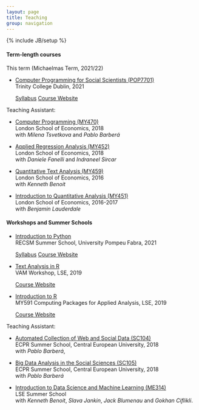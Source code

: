 ```yaml
---
layout: page
title: Teaching
group: navigation
---
```

{% include JB/setup %}

#### Term-length courses

This term (Michaelmas Term, 2021/22)

- [Computer Programming for Social Scientists (POP7701)](https://tcd.blackboard.com/webapps/blackboard/execute/courseMain?course_id=_75212_1)  
Trinity College Dublin, 2021
  <p>
  <a class="btn btn-primary btn-sm" role="button" href="https://github.com/ASDS-TCD/POP77001_Computer_Programming_2021/blob/main/syllabus/POP77001_Computer_Programming_for_Social_Scientists.pdf">Syllabus</a>
  <a class="btn btn-info btn-sm" role="button" href="https://asds-tcd.github.io/POP77001_Computer_Programming_2021/">Course Website</a>
  </p>

Teaching Assistant:

- [Computer Programming (MY470)](https://github.com/lse-my470/lectures)  
London School of Economics, 2018  
with *Milena Tsvetkova* and *Pablo Barberá*

- [Applied Regression Analysis (MY452)](http://www.lse.ac.uk/resources/Calendar/courseGuides/MY/2018_MY452.htm)  
London School of Economics, 2018  
with *Daniele Fanelli* and *Indraneel Sircar*

- [Quantitative Text Analysis (MY459)](https://lse-my459.github.io/)  
London School of Economics, 2016  
with *Kenneth Benoit*


- [Introduction to Quantitative Analysis (MY451)](https://lse-methodology.github.io/MY451/)  
London School of Economics, 2016-2017  
with *Benjamin Lauderdale*


#### Workshops and Summer Schools

- [Introduction to Python](https://eventum.upf.edu/64915/section/30365/recsm-summer-methods-school-2021.html)  
RECSM Summer School, University Pompeu Fabra, 2021
  <p>
  <a class="btn btn-primary btn-sm" role="button" href="https://raw.githubusercontent.com/tpaskhalis/RECSM_Introduction_Python/main/syllabus/Introduction_to_Python_RECSM_2021.pdf">Syllabus</a>
  <a class="btn btn-info btn-sm" role="button" href="https://github.com/tpaskhalis/RECSM_Introduction_Python">Course Website</a>
  </p>

- [Text Analysis in R](https://github.com/tpaskhalis/VAM_Text_Analysis/)  
VAM Workshop, LSE, 2019
  <p>
  <a class="btn btn-info btn-sm" role="button" href="https://github.com/tpaskhalis/VAM_Text_Analysis">Course Website</a>
  </p>

- [Introduction to R](https://tom.paskhal.is/MY591/intro_to_r.html)  
MY591 Computing Packages for Applied Analysis, LSE, 2019
  <p>
  <a class="btn btn-info btn-sm" role="button" href="https://github.com/tpaskhalis/MY591_Introduction_to_R">Course Website</a>
  </p>

Teaching Assistant:

- [Automated Collection of Web and Social Data (SC104)](http://pablobarbera.com/ECPR-SC104/)  
ECPR Summer School, Central European University, 2018  
with *Pablo Barberá*,

- [Big Data Analysis in the Social Sciences (SC105)](http://pablobarbera.com/ECPR-SC105/)  
ECPR Summer School, Central European University, 2018  
with *Pablo Barberá*

- [Introduction to Data Science and Machine Learning (ME314)](https://www.lse.ac.uk/study-at-lse/Summer-Schools/Summer-School/Courses/Secure/Research-Methods-Data-Science-and-Mathematics/ME314)  
LSE Summer School  
with *Kenneth Benoit*, *Slava Jankin*, *Jack Blumenau* and *Gokhan Ciflikli*.
